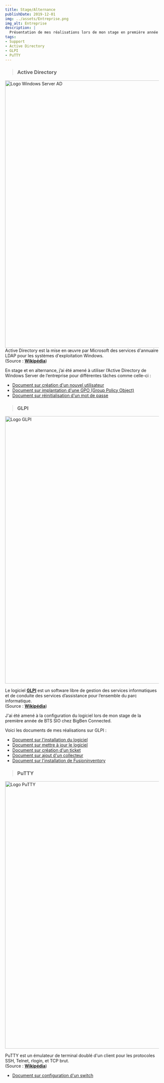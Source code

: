 ```yaml
---
title: Stage/Alternance
publishDate: 2019-12-01
img: ../assets/Entreprise.png
img_alt: Entreprise
description: |
  Présentation de mes réalisations lors de mon stage en première année + en alternance de 2ème année en BTS SIO.
tags:
- Support
- Active Directory
- GLPI
- PuTTY
---
```


> ### Active Directory
<img
					width="1553"
					height="873"
					src="../assets/AD.jpg"
					alt="Logo Windows Server AD"
				/>
Active Directory est la mise en œuvre par Microsoft des services d'annuaire LDAP pour les systèmes d'exploitation Windows.
<br>
(Source : <b><a href="https://fr.wikipedia.org/wiki/Active_Directory"
target="_blank">Wikipédia</a></b>)

En stage et en alternance, j’ai été amené à utiliser l’Active Directory de Windows Server de l’entreprise pour différentes tâches comme celle-ci :
- <a href="../assets/.pdf"
target="_blank">Document sur création d'un nouvel utilisateur</a>
- <a href="../assets/.pdf"
target="_blank">Document sur implantation d'une GPO (Group Policy Object)</a> 
- <a href="../assets/.pdf"
target="_blank">Document sur réinitialisation d'un mot de passe</a>

> ### GLPI
<img
					width="1553"
					height="873"
					src="../assets/GLPI.jpeg"
					alt="Logo GLPI"
				/>
> 

Le logiciel <b><a href="https://glpi-project.org"
target="_blank">GLPI</a></b> est un software libre de gestion des services informatiques et de conduite des services d’assistance pour l’ensemble du parc informatique.
<br>
(Source : <b><a href="https://fr.wikipedia.org/wiki/Gestionnaire_Libre_de_Parc_Informatique"
target="_blank">Wikipédia</a></b>)

J'ai été amené à la configuration du logiciel lors de mon stage de la première année de BTS SIO chez BigBen Connected.

Voici les documents de mes réalisations sur GLPI :

- <a href="../assets/.pdf"
target="_blank">Document sur l'installation du logiciel</a>
- <a href="../assets/.pdf"
target="_blank">Document sur mettre à jour le logiciel </a> 
- <a href="../assets/.pdf"
target="_blank">Document sur création d'un ticket </a>
- <a href="../assets/.pdf"
target="_blank">Document sur ajout d'un collecteur </a>
- <a href="../assets/.pdf"
target="_blank">Document sur l'installation de Fusioninventory</a>

> ### PuTTY
<img
					width="1553"
					height="873"
					src="../assets/PuTTY.webp"
					alt="Logo PuTTY"
				/>
> 
PuTTY est un émulateur de terminal doublé d'un client pour les protocoles SSH, Telnet, rlogin, et TCP brut.
<br>
(Source : <b><a href="https://fr.wikipedia.org/wiki/Active_Directory"
target="_blank">Wikipédia</a></b>)

- <a href="../assets/.pdf"
target="_blank">Document sur configuration d'un switch</a>

